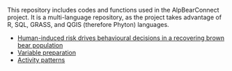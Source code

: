 This repository includes codes and functions used in the AlpBearConnect project. It is a multi-language repository, as the project takes advantage of R, SQL, GRASS, and QGIS (therefore Phyton) languages.

* [Human-induced risk drives behavioural decisions in a recovering brown bear population](https://github.com/andreacorra/AlpBearConnect/tree/master/risk_analysis)
* [Variable preparation](https://github.com/andreacorra/AlpBearConnect/tree/master/variables)
* [Activity patterns](https://github.com/andreacorra/AlpBearConnect/tree/master/activity)
